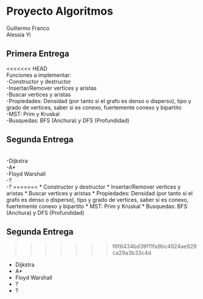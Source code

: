 # Proyecto Algoritmos
Guillermo Franco
<br/>
Alessia Yi
<br/>
## Primera Entrega
<<<<<<< HEAD
<br/>
Funciones a implementar:
<br/>
  -Constructor y destructor
  <br/>
  -Insertar/Remover vertices y aristas
  <br/>
  -Buscar vertices y aristas
  <br/>
  -Propiedades: Densidad (por tanto si el grafo es denso o disperso), tipo y grado de vertices, saber si es conexo, fuertemente conexo y bipartito
  <br/>
  -MST: Prim y Kruskal
  <br/>
  -Busquedas: BFS (Anchura) y DFS (Profundidad)
  <br/>
## Segunda Entrega
  <br/>
  -Dijkstra
  <br/>
  -A*
  <br/>
  -Floyd Warshall
   <br/>
  -?
   <br/>
  -?
=======
  * Constructor y destructor
  * Insertar/Remover vertices y aristas
  * Buscar vertices y aristas
  * Propiedades: Densidad (por tanto si el grafo es denso o disperso), tipo y grado de vertices, saber si es conexo, fuertemente conexo y bipartito
  * MST: Prim y Kruskal
  * Busquedas: BFS (Anchura) y DFS (Profundidad)

## Segunda Entrega
>>>>>>> f6f8434bd39f11fa9bc4924ae929ca29a3b33c4d

  * Dijkstra
  * A*
  * Floyd Warshall
  * ?
  * ?
